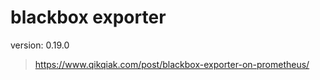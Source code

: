 # blackbox exporter
version: 0.19.0

> https://www.qikqiak.com/post/blackbox-exporter-on-prometheus/